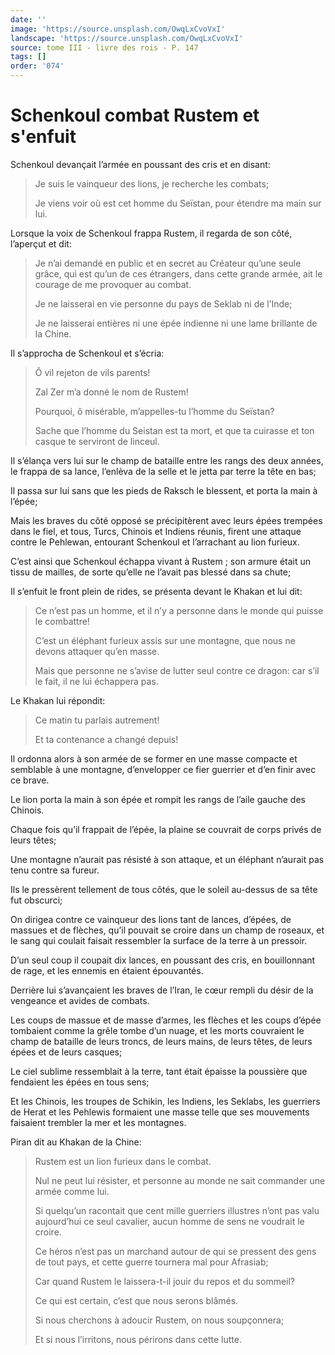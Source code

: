 ```yaml
---
date: ''
image: 'https://source.unsplash.com/OwqLxCvoVxI'
landscape: 'https://source.unsplash.com/OwqLxCvoVxI'
source: tome III - livre des rois - P. 147
tags: []
order: '074'
---
```


# Schenkoul combat Rustem et s'enfuit

Schenkoul devançait l’armée en poussant des cris et en disant:

> Je suis le vainqueur des lions, je recherche les combats;
>
> Je viens voir où est cet homme du Seïstan, pour étendre ma main sur lui.

Lorsque la voix de Schenkoul frappa Rustem, il regarda de son côté, l’aperçut et dit:

> Je n’ai demandé en public et en secret au Créateur qu’une seule grâce, qui est qu’un de ces étrangers, dans cette grande armée, ait le courage de me provoquer au combat.
>
> Je ne laisserai en vie personne du pays de Seklab ni de l’Inde;
>
> Je ne laisserai entières ni une épée indienne ni une lame brillante de la Chine.

Il s’approcha de Schenkoul et s’écria:

> Ô vil rejeton de vils parents!
>
> Zal Zer m’a donné le nom de Rustem!
>
> Pourquoi, ô misérable, m’appelles-tu l’homme du Seïstan?
>
> Sache que l’homme du Seistan est ta mort, et que ta cuirasse et ton casque te serviront de linceul.

Il s’élança vers lui sur le champ de bataille entre les rangs des deux années, le frappa de sa lance, l’enlèva de la selle et le jetta par terre la tête en bas;

Il passa sur lui sans que les pieds de Raksch le blessent, et porta la main à l’épée;

Mais les braves du côté opposé se précipitèrent avec leurs épées trempées dans le fiel, et tous, Turcs, Chinois et Indiens réunis, firent une attaque contre le Pehlewan, entourant Schenkoul et l’arrachant au lion furieux.

C’est ainsi que Schenkoul échappa vivant à Rustem ; son armure était un tissu de mailles, de sorte qu’elle ne l’avait pas blessé dans sa chute;

Il s’enfuit le front plein de rides, se présenta devant le Khakan et lui dit:

> Ce n’est pas un homme, et il n’y a personne dans le monde qui puisse le combattre!
>
> C’est un éléphant furieux assis sur une montagne, que nous ne devons attaquer qu’en masse.
>
> Mais que personne ne s’avise de lutter seul contre ce dragon: car s’il le fait, il ne lui échappera pas.

Le Khakan lui répondit:

> Ce matin tu parlais autrement!
>
> Et ta contenance a changé depuis!

Il ordonna alors à son armée de se former en une masse compacte et semblable à une montagne, d’envelopper ce fier guerrier et d’en finir avec ce brave.

Le lion porta la main à son épée et rompit les rangs de l’aile gauche des Chinois.

Chaque fois qu’il frappait de l’épée, la plaine se couvrait de corps privés de leurs têtes;

Une montagne n’aurait pas résisté à son attaque, et un éléphant n’aurait pas tenu contre sa fureur.

Ils le pressèrent tellement de tous côtés, que le soleil au-dessus de sa tête fut obscurci;

On dirigea contre ce vainqueur des lions tant de lances, d’épées, de massues et de flèches, qu’il pouvait se croire dans un champ de roseaux, et le sang qui coulait faisait ressembler la surface de la terre à un pressoir.

D’un seul coup il coupait dix lances, en poussant des cris, en bouillonnant de rage, et les ennemis en étaient épouvantés.

Derrière lui s’avançaient les braves de l’Iran, le cœur rempli du désir de la vengeance et avides de combats.

Les coups de massue et de masse d’armes, les flèches et les coups d’épée tombaient comme la grêle tombe d’un nuage, et les morts couvraient le champ de bataille de leurs troncs, de leurs mains, de leurs têtes, de leurs épées et de leurs casques;

Le ciel sublime ressemblait à la terre, tant était épaisse la poussière que fendaient les épées en tous sens;

Et les Chinois, les troupes de Schikin, les Indiens, les Seklabs, les guerriers de Herat et les Pehlewis formaient une masse telle que ses mouvements faisaient trembler la mer et les montagnes.

Piran dit au Khakan de la Chine:

> Rustem est un lion furieux dans le combat.
>
> Nul ne peut lui résister, et personne au monde ne sait commander une armée comme lui.
>
> Si quelqu’un racontait que cent mille guerriers illustres n’ont pas valu aujourd’hui ce seul cavalier, aucun homme de sens ne voudrait le croire.
>
> Ce héros n’est pas un marchand autour de qui se pressent des gens de tout pays, et cette guerre tournera mal pour Afrasiab;
>
> Car quand Rustem le laissera-t-il jouir du repos et du sommeil?
>
> Ce qui est certain, c’est que nous serons blâmés.
>
> Si nous cherchons à adoucir Rustem, on nous soupçonnera;
>
> Et si nous l’irritons, nous périrons dans cette lutte.
